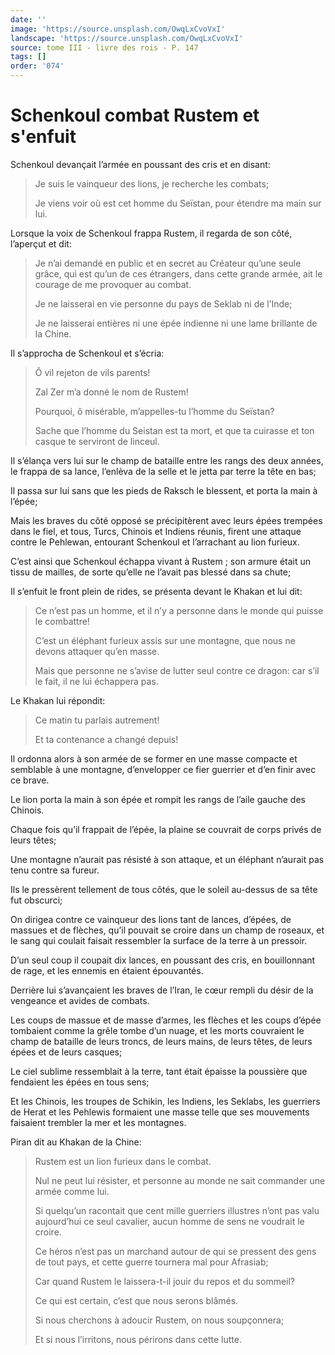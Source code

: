 ```yaml
---
date: ''
image: 'https://source.unsplash.com/OwqLxCvoVxI'
landscape: 'https://source.unsplash.com/OwqLxCvoVxI'
source: tome III - livre des rois - P. 147
tags: []
order: '074'
---
```


# Schenkoul combat Rustem et s'enfuit

Schenkoul devançait l’armée en poussant des cris et en disant:

> Je suis le vainqueur des lions, je recherche les combats;
>
> Je viens voir où est cet homme du Seïstan, pour étendre ma main sur lui.

Lorsque la voix de Schenkoul frappa Rustem, il regarda de son côté, l’aperçut et dit:

> Je n’ai demandé en public et en secret au Créateur qu’une seule grâce, qui est qu’un de ces étrangers, dans cette grande armée, ait le courage de me provoquer au combat.
>
> Je ne laisserai en vie personne du pays de Seklab ni de l’Inde;
>
> Je ne laisserai entières ni une épée indienne ni une lame brillante de la Chine.

Il s’approcha de Schenkoul et s’écria:

> Ô vil rejeton de vils parents!
>
> Zal Zer m’a donné le nom de Rustem!
>
> Pourquoi, ô misérable, m’appelles-tu l’homme du Seïstan?
>
> Sache que l’homme du Seistan est ta mort, et que ta cuirasse et ton casque te serviront de linceul.

Il s’élança vers lui sur le champ de bataille entre les rangs des deux années, le frappa de sa lance, l’enlèva de la selle et le jetta par terre la tête en bas;

Il passa sur lui sans que les pieds de Raksch le blessent, et porta la main à l’épée;

Mais les braves du côté opposé se précipitèrent avec leurs épées trempées dans le fiel, et tous, Turcs, Chinois et Indiens réunis, firent une attaque contre le Pehlewan, entourant Schenkoul et l’arrachant au lion furieux.

C’est ainsi que Schenkoul échappa vivant à Rustem ; son armure était un tissu de mailles, de sorte qu’elle ne l’avait pas blessé dans sa chute;

Il s’enfuit le front plein de rides, se présenta devant le Khakan et lui dit:

> Ce n’est pas un homme, et il n’y a personne dans le monde qui puisse le combattre!
>
> C’est un éléphant furieux assis sur une montagne, que nous ne devons attaquer qu’en masse.
>
> Mais que personne ne s’avise de lutter seul contre ce dragon: car s’il le fait, il ne lui échappera pas.

Le Khakan lui répondit:

> Ce matin tu parlais autrement!
>
> Et ta contenance a changé depuis!

Il ordonna alors à son armée de se former en une masse compacte et semblable à une montagne, d’envelopper ce fier guerrier et d’en finir avec ce brave.

Le lion porta la main à son épée et rompit les rangs de l’aile gauche des Chinois.

Chaque fois qu’il frappait de l’épée, la plaine se couvrait de corps privés de leurs têtes;

Une montagne n’aurait pas résisté à son attaque, et un éléphant n’aurait pas tenu contre sa fureur.

Ils le pressèrent tellement de tous côtés, que le soleil au-dessus de sa tête fut obscurci;

On dirigea contre ce vainqueur des lions tant de lances, d’épées, de massues et de flèches, qu’il pouvait se croire dans un champ de roseaux, et le sang qui coulait faisait ressembler la surface de la terre à un pressoir.

D’un seul coup il coupait dix lances, en poussant des cris, en bouillonnant de rage, et les ennemis en étaient épouvantés.

Derrière lui s’avançaient les braves de l’Iran, le cœur rempli du désir de la vengeance et avides de combats.

Les coups de massue et de masse d’armes, les flèches et les coups d’épée tombaient comme la grêle tombe d’un nuage, et les morts couvraient le champ de bataille de leurs troncs, de leurs mains, de leurs têtes, de leurs épées et de leurs casques;

Le ciel sublime ressemblait à la terre, tant était épaisse la poussière que fendaient les épées en tous sens;

Et les Chinois, les troupes de Schikin, les Indiens, les Seklabs, les guerriers de Herat et les Pehlewis formaient une masse telle que ses mouvements faisaient trembler la mer et les montagnes.

Piran dit au Khakan de la Chine:

> Rustem est un lion furieux dans le combat.
>
> Nul ne peut lui résister, et personne au monde ne sait commander une armée comme lui.
>
> Si quelqu’un racontait que cent mille guerriers illustres n’ont pas valu aujourd’hui ce seul cavalier, aucun homme de sens ne voudrait le croire.
>
> Ce héros n’est pas un marchand autour de qui se pressent des gens de tout pays, et cette guerre tournera mal pour Afrasiab;
>
> Car quand Rustem le laissera-t-il jouir du repos et du sommeil?
>
> Ce qui est certain, c’est que nous serons blâmés.
>
> Si nous cherchons à adoucir Rustem, on nous soupçonnera;
>
> Et si nous l’irritons, nous périrons dans cette lutte.
